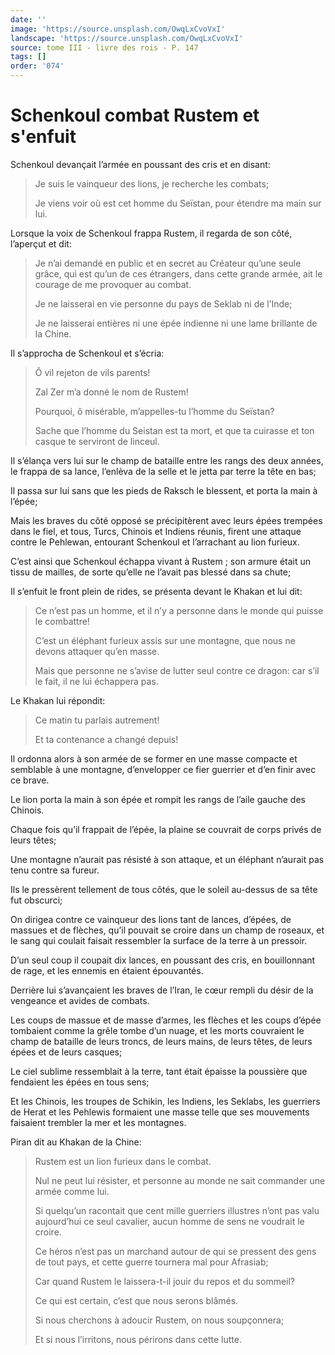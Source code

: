 ```yaml
---
date: ''
image: 'https://source.unsplash.com/OwqLxCvoVxI'
landscape: 'https://source.unsplash.com/OwqLxCvoVxI'
source: tome III - livre des rois - P. 147
tags: []
order: '074'
---
```


# Schenkoul combat Rustem et s'enfuit

Schenkoul devançait l’armée en poussant des cris et en disant:

> Je suis le vainqueur des lions, je recherche les combats;
>
> Je viens voir où est cet homme du Seïstan, pour étendre ma main sur lui.

Lorsque la voix de Schenkoul frappa Rustem, il regarda de son côté, l’aperçut et dit:

> Je n’ai demandé en public et en secret au Créateur qu’une seule grâce, qui est qu’un de ces étrangers, dans cette grande armée, ait le courage de me provoquer au combat.
>
> Je ne laisserai en vie personne du pays de Seklab ni de l’Inde;
>
> Je ne laisserai entières ni une épée indienne ni une lame brillante de la Chine.

Il s’approcha de Schenkoul et s’écria:

> Ô vil rejeton de vils parents!
>
> Zal Zer m’a donné le nom de Rustem!
>
> Pourquoi, ô misérable, m’appelles-tu l’homme du Seïstan?
>
> Sache que l’homme du Seistan est ta mort, et que ta cuirasse et ton casque te serviront de linceul.

Il s’élança vers lui sur le champ de bataille entre les rangs des deux années, le frappa de sa lance, l’enlèva de la selle et le jetta par terre la tête en bas;

Il passa sur lui sans que les pieds de Raksch le blessent, et porta la main à l’épée;

Mais les braves du côté opposé se précipitèrent avec leurs épées trempées dans le fiel, et tous, Turcs, Chinois et Indiens réunis, firent une attaque contre le Pehlewan, entourant Schenkoul et l’arrachant au lion furieux.

C’est ainsi que Schenkoul échappa vivant à Rustem ; son armure était un tissu de mailles, de sorte qu’elle ne l’avait pas blessé dans sa chute;

Il s’enfuit le front plein de rides, se présenta devant le Khakan et lui dit:

> Ce n’est pas un homme, et il n’y a personne dans le monde qui puisse le combattre!
>
> C’est un éléphant furieux assis sur une montagne, que nous ne devons attaquer qu’en masse.
>
> Mais que personne ne s’avise de lutter seul contre ce dragon: car s’il le fait, il ne lui échappera pas.

Le Khakan lui répondit:

> Ce matin tu parlais autrement!
>
> Et ta contenance a changé depuis!

Il ordonna alors à son armée de se former en une masse compacte et semblable à une montagne, d’envelopper ce fier guerrier et d’en finir avec ce brave.

Le lion porta la main à son épée et rompit les rangs de l’aile gauche des Chinois.

Chaque fois qu’il frappait de l’épée, la plaine se couvrait de corps privés de leurs têtes;

Une montagne n’aurait pas résisté à son attaque, et un éléphant n’aurait pas tenu contre sa fureur.

Ils le pressèrent tellement de tous côtés, que le soleil au-dessus de sa tête fut obscurci;

On dirigea contre ce vainqueur des lions tant de lances, d’épées, de massues et de flèches, qu’il pouvait se croire dans un champ de roseaux, et le sang qui coulait faisait ressembler la surface de la terre à un pressoir.

D’un seul coup il coupait dix lances, en poussant des cris, en bouillonnant de rage, et les ennemis en étaient épouvantés.

Derrière lui s’avançaient les braves de l’Iran, le cœur rempli du désir de la vengeance et avides de combats.

Les coups de massue et de masse d’armes, les flèches et les coups d’épée tombaient comme la grêle tombe d’un nuage, et les morts couvraient le champ de bataille de leurs troncs, de leurs mains, de leurs têtes, de leurs épées et de leurs casques;

Le ciel sublime ressemblait à la terre, tant était épaisse la poussière que fendaient les épées en tous sens;

Et les Chinois, les troupes de Schikin, les Indiens, les Seklabs, les guerriers de Herat et les Pehlewis formaient une masse telle que ses mouvements faisaient trembler la mer et les montagnes.

Piran dit au Khakan de la Chine:

> Rustem est un lion furieux dans le combat.
>
> Nul ne peut lui résister, et personne au monde ne sait commander une armée comme lui.
>
> Si quelqu’un racontait que cent mille guerriers illustres n’ont pas valu aujourd’hui ce seul cavalier, aucun homme de sens ne voudrait le croire.
>
> Ce héros n’est pas un marchand autour de qui se pressent des gens de tout pays, et cette guerre tournera mal pour Afrasiab;
>
> Car quand Rustem le laissera-t-il jouir du repos et du sommeil?
>
> Ce qui est certain, c’est que nous serons blâmés.
>
> Si nous cherchons à adoucir Rustem, on nous soupçonnera;
>
> Et si nous l’irritons, nous périrons dans cette lutte.
